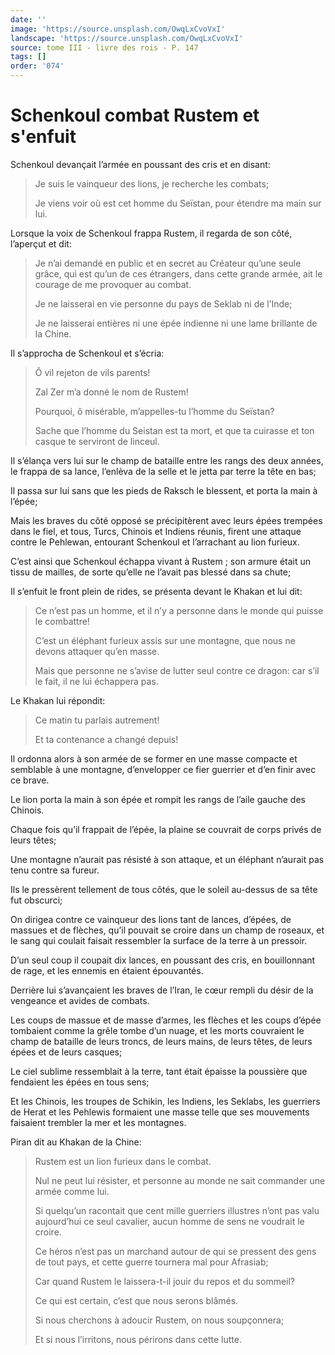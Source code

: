 ```yaml
---
date: ''
image: 'https://source.unsplash.com/OwqLxCvoVxI'
landscape: 'https://source.unsplash.com/OwqLxCvoVxI'
source: tome III - livre des rois - P. 147
tags: []
order: '074'
---
```


# Schenkoul combat Rustem et s'enfuit

Schenkoul devançait l’armée en poussant des cris et en disant:

> Je suis le vainqueur des lions, je recherche les combats;
>
> Je viens voir où est cet homme du Seïstan, pour étendre ma main sur lui.

Lorsque la voix de Schenkoul frappa Rustem, il regarda de son côté, l’aperçut et dit:

> Je n’ai demandé en public et en secret au Créateur qu’une seule grâce, qui est qu’un de ces étrangers, dans cette grande armée, ait le courage de me provoquer au combat.
>
> Je ne laisserai en vie personne du pays de Seklab ni de l’Inde;
>
> Je ne laisserai entières ni une épée indienne ni une lame brillante de la Chine.

Il s’approcha de Schenkoul et s’écria:

> Ô vil rejeton de vils parents!
>
> Zal Zer m’a donné le nom de Rustem!
>
> Pourquoi, ô misérable, m’appelles-tu l’homme du Seïstan?
>
> Sache que l’homme du Seistan est ta mort, et que ta cuirasse et ton casque te serviront de linceul.

Il s’élança vers lui sur le champ de bataille entre les rangs des deux années, le frappa de sa lance, l’enlèva de la selle et le jetta par terre la tête en bas;

Il passa sur lui sans que les pieds de Raksch le blessent, et porta la main à l’épée;

Mais les braves du côté opposé se précipitèrent avec leurs épées trempées dans le fiel, et tous, Turcs, Chinois et Indiens réunis, firent une attaque contre le Pehlewan, entourant Schenkoul et l’arrachant au lion furieux.

C’est ainsi que Schenkoul échappa vivant à Rustem ; son armure était un tissu de mailles, de sorte qu’elle ne l’avait pas blessé dans sa chute;

Il s’enfuit le front plein de rides, se présenta devant le Khakan et lui dit:

> Ce n’est pas un homme, et il n’y a personne dans le monde qui puisse le combattre!
>
> C’est un éléphant furieux assis sur une montagne, que nous ne devons attaquer qu’en masse.
>
> Mais que personne ne s’avise de lutter seul contre ce dragon: car s’il le fait, il ne lui échappera pas.

Le Khakan lui répondit:

> Ce matin tu parlais autrement!
>
> Et ta contenance a changé depuis!

Il ordonna alors à son armée de se former en une masse compacte et semblable à une montagne, d’envelopper ce fier guerrier et d’en finir avec ce brave.

Le lion porta la main à son épée et rompit les rangs de l’aile gauche des Chinois.

Chaque fois qu’il frappait de l’épée, la plaine se couvrait de corps privés de leurs têtes;

Une montagne n’aurait pas résisté à son attaque, et un éléphant n’aurait pas tenu contre sa fureur.

Ils le pressèrent tellement de tous côtés, que le soleil au-dessus de sa tête fut obscurci;

On dirigea contre ce vainqueur des lions tant de lances, d’épées, de massues et de flèches, qu’il pouvait se croire dans un champ de roseaux, et le sang qui coulait faisait ressembler la surface de la terre à un pressoir.

D’un seul coup il coupait dix lances, en poussant des cris, en bouillonnant de rage, et les ennemis en étaient épouvantés.

Derrière lui s’avançaient les braves de l’Iran, le cœur rempli du désir de la vengeance et avides de combats.

Les coups de massue et de masse d’armes, les flèches et les coups d’épée tombaient comme la grêle tombe d’un nuage, et les morts couvraient le champ de bataille de leurs troncs, de leurs mains, de leurs têtes, de leurs épées et de leurs casques;

Le ciel sublime ressemblait à la terre, tant était épaisse la poussière que fendaient les épées en tous sens;

Et les Chinois, les troupes de Schikin, les Indiens, les Seklabs, les guerriers de Herat et les Pehlewis formaient une masse telle que ses mouvements faisaient trembler la mer et les montagnes.

Piran dit au Khakan de la Chine:

> Rustem est un lion furieux dans le combat.
>
> Nul ne peut lui résister, et personne au monde ne sait commander une armée comme lui.
>
> Si quelqu’un racontait que cent mille guerriers illustres n’ont pas valu aujourd’hui ce seul cavalier, aucun homme de sens ne voudrait le croire.
>
> Ce héros n’est pas un marchand autour de qui se pressent des gens de tout pays, et cette guerre tournera mal pour Afrasiab;
>
> Car quand Rustem le laissera-t-il jouir du repos et du sommeil?
>
> Ce qui est certain, c’est que nous serons blâmés.
>
> Si nous cherchons à adoucir Rustem, on nous soupçonnera;
>
> Et si nous l’irritons, nous périrons dans cette lutte.
